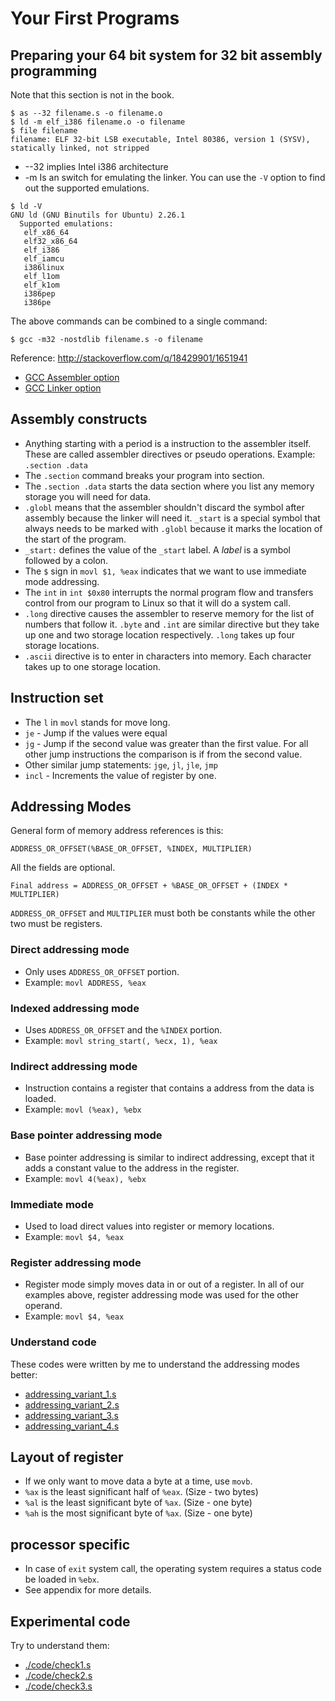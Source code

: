 # Your First Programs

## Preparing your 64 bit system for 32 bit assembly programming

Note that this section is not in the book. 

``` shellsession
$ as --32 filename.s -o filename.o
$ ld -m elf_i386 filename.o -o filename
$ file filename
filename: ELF 32-bit LSB executable, Intel 80386, version 1 (SYSV), statically linked, not stripped
```

* --32 implies Intel i386 architecture
* -m Is an switch for emulating the linker.
You can use the `-V` option to find out the supported emulations.

``` shellsession
$ ld -V
GNU ld (GNU Binutils for Ubuntu) 2.26.1
  Supported emulations:
   elf_x86_64
   elf32_x86_64
   elf_i386
   elf_iamcu
   i386linux
   elf_l1om
   elf_k1om
   i386pep
   i386pe
```

The above commands can be combined to a single command:
```
$ gcc -m32 -nostdlib filename.s -o filename
```

Reference: http://stackoverflow.com/q/18429901/1651941
* [GCC Assembler option](https://gcc.gnu.org/onlinedocs/gcc/Assembler-Options.html)
* [GCC Linker option](https://gcc.gnu.org/onlinedocs/gcc-4.6.4/gcc/Link-Options.html)

## Assembly constructs

* Anything starting with a period is a instruction to the assembler
  itself. These are called assembler directives or pseudo
  operations. Example: `.section .data`
* The `.section` command breaks your program into section.
* The `.section .data` starts the data section where you list any
  memory storage you will need for data.
* `.globl` means that the assembler shouldn't discard the symbol after
  assembly because the linker will need it. `_start` is a special
  symbol that always needs to be marked with `.globl` because it marks
  the location of the start of the program.
* `_start:` defines the value of the `_start` label. A *label* is a
symbol followed by a colon.
* The `$` sign in `movl $1, %eax` indicates that we want to use
  immediate mode addressing.
* The `int` in `int $0x80` interrupts the normal program flow and
  transfers control from our program to Linux so that it will do a
  system call.
* `.long` directive causes the assembler to reserve memory for the
  list of numbers that follow it. `.byte` and `.int` are similar
  directive but they take up one and two storage location
  respectively. `.long` takes up four storage locations.
* `.ascii` directive is to enter in characters into memory. Each
  character takes up to one storage location.

## Instruction set

* The `l` in `movl` stands for move long.
* `je` - Jump if the values were equal
* `jg` - Jump if the second value was greater than the first
  value. For all other jump instructions the comparison is if from the
  second value.
* Other similar jump statements: `jge`, `jl`, `jle`, `jmp`
* `incl` - Increments the value of register by one.

## Addressing Modes

General form of memory address references is this:

``` assembly
ADDRESS_OR_OFFSET(%BASE_OR_OFFSET, %INDEX, MULTIPLIER)
```

All the fields are optional.

`Final address = ADDRESS_OR_OFFSET + %BASE_OR_OFFSET + (INDEX * MULTIPLIER)`

`ADDRESS_OR_OFFSET` and `MULTIPLIER` must both be constants while the
other two must be registers.

### Direct addressing mode

* Only uses `ADDRESS_OR_OFFSET` portion.
* Example: `movl ADDRESS, %eax`

### Indexed addressing mode

* Uses `ADDRESS_OR_OFFSET` and the `%INDEX` portion.
* Example: `movl string_start(, %ecx, 1), %eax`

### Indirect addressing mode

* Instruction contains a register that contains a address from the
  data is loaded.
* Example: `movl (%eax), %ebx`

### Base pointer addressing mode

* Base pointer addressing is similar to indirect addressing, except that it adds a constant value to the address in the register.
* Example: `movl 4(%eax), %ebx`

### Immediate mode

* Used to load direct values into register or memory locations.
* Example: `movl $4, %eax`

### Register addressing mode

* Register mode simply moves data in or out of a register. In all of our examples above, register addressing mode was used for the other operand.
* Example: `movl $4, %eax`

### Understand code

These codes were written by me to understand the addressing modes better:

* [addressing_variant_1.s](../chapter4/code/addressing_variant_1.s)
* [addressing_variant_2.s](../chapter4/code/addressing_variant_2.s)
* [addressing_variant_3.s](../chapter4/code/addressing_variant_3.s)
* [addressing_variant_4.s](../chapter4/code/addressing_variant_4.s)

## Layout of register

* If we only want to move data a byte at a time, use `movb`.
* `%ax` is the least significant half of `%eax`. (Size - two bytes)
* `%al` is the least significant byte of `%ax`. (Size - one byte)
* `%ah` is the most significant byte of `%ax`. (Size - one byte)

## processor specific

* In case of `exit` system call, the operating system requires a
  status code be loaded in `%ebx`.
* See appendix for more details.

## Experimental code

Try to understand them:

* [./code/check1.s](./code/check1.s)
* [./code/check2.s](./code/check2.s)
* [./code/check3.s](./code/check3.s)
